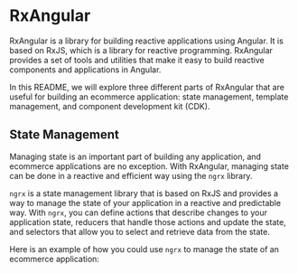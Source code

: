 # RxAngular

RxAngular is a library for building reactive applications using Angular. It is based on RxJS, which is a library for reactive programming. RxAngular provides a set of tools and utilities that make it easy to build reactive components and applications in Angular.

In this README, we will explore three different parts of RxAngular that are useful for building an ecommerce application: state management, template management, and component development kit (CDK).

## State Management

Managing state is an important part of building any application, and ecommerce applications are no exception. With RxAngular, managing state can be done in a reactive and efficient way using the `ngrx` library.

`ngrx` is a state management library that is based on RxJS and provides a way to manage the state of your application in a reactive and predictable way. With `ngrx`, you can define actions that describe changes to your application state, reducers that handle those actions and update the state, and selectors that allow you to select and retrieve data from the state.

Here is an example of how you could use `ngrx` to manage the state of an ecommerce application:
